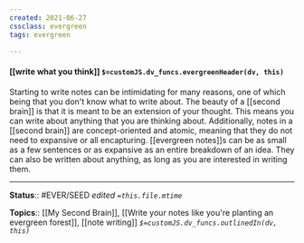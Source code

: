 ```yaml
---
created: 2021-06-27
cssclass: evergreen
tags: evergreen

---
```


#### [[write what you think]] `$=customJS.dv_funcs.evergreenHeader(dv, this)`

Starting to write notes can be intimidating for many reasons, one of which being that you don't know what to write about. The beauty of a [[second brain]] is that it is meant to be an extension of your thought. This means you can write about anything that you are thinking about. Additionally, notes in a [[second brain]] are concept-oriented and atomic, meaning that they do not need to expansive or all encapturing. [[evergreen notes]]s can be as small as a few sentences or as expansive as an entire breakdown of an idea. They can also be written about anything, as long as you are interested in writing them. 

---

**Status**:: #EVER/SEED 
*edited `=this.file.mtime`*

**Topics**:: [[My Second Brain]], [[Write your notes like you're planting an evergreen forest]], [[note writing]]
*`$=customJS.dv_funcs.outlinedIn(dv, this)`*

